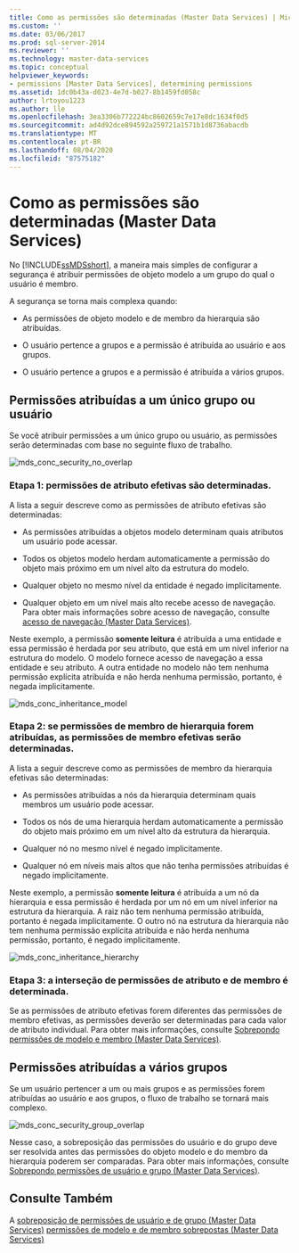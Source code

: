 ```yaml
---
title: Como as permissões são determinadas (Master Data Services) | Microsoft Docs
ms.custom: ''
ms.date: 03/06/2017
ms.prod: sql-server-2014
ms.reviewer: ''
ms.technology: master-data-services
ms.topic: conceptual
helpviewer_keywords:
- permissions [Master Data Services], determining permissions
ms.assetid: 1dc0b43a-d023-4e7d-b027-8b1459fd058c
author: lrtoyou1223
ms.author: lle
ms.openlocfilehash: 3ea3306b772224bc8602659c7e17e8dc1634f0d5
ms.sourcegitcommit: ad4d92dce894592a259721a1571b1d8736abacdb
ms.translationtype: MT
ms.contentlocale: pt-BR
ms.lasthandoff: 08/04/2020
ms.locfileid: "87575182"
---
```

# <a name="how-permissions-are-determined-master-data-services"></a>Como as permissões são determinadas (Master Data Services)
  No [!INCLUDE[ssMDSshort](../includes/ssmdsshort-md.md)], a maneira mais simples de configurar a segurança é atribuir permissões de objeto modelo a um grupo do qual o usuário é membro.

 A segurança se torna mais complexa quando:

-   As permissões de objeto modelo e de membro da hierarquia são atribuídas.

-   O usuário pertence a grupos e a permissão é atribuída ao usuário e aos grupos.

-   O usuário pertence a grupos e a permissão é atribuída a vários grupos.

## <a name="permissions-assigned-to-a-single-group-or-user"></a>Permissões atribuídas a um único grupo ou usuário
 Se você atribuir permissões a um único grupo ou usuário, as permissões serão determinadas com base no seguinte fluxo de trabalho.

 ![mds_conc_security_no_overlap](../../2014/master-data-services/media/mds-conc-security-no-overlap.gif "mds_conc_security_no_overlap")

### <a name="step-1-effective-attribute-permissions-are-determined"></a>Etapa 1: permissões de atributo efetivas são determinadas.
 A lista a seguir descreve como as permissões de atributo efetivas são determinadas:

-   As permissões atribuídas a objetos modelo determinam quais atributos um usuário pode acessar.

-   Todos os objetos modelo herdam automaticamente a permissão do objeto mais próximo em um nível alto da estrutura do modelo.

-   Qualquer objeto no mesmo nível da entidade é negado implicitamente.

-   Qualquer objeto em um nível mais alto recebe acesso de navegação. Para obter mais informações sobre acesso de navegação, consulte [acesso de navegação &#40;Master Data Services&#41;](navigational-access-master-data-services.md).

 Neste exemplo, a permissão **somente leitura** é atribuída a uma entidade e essa permissão é herdada por seu atributo, que está em um nível inferior na estrutura do modelo. O modelo fornece acesso de navegação a essa entidade e seu atributo. A outra entidade no modelo não tem nenhuma permissão explícita atribuída e não herda nenhuma permissão, portanto, é negada implicitamente.

 ![mds_conc_inheritance_model](../../2014/master-data-services/media/mds-conc-inheritance-model.gif "mds_conc_inheritance_model")

### <a name="step-2-if-hierarchy-member-permissions-are-assigned-effective-member-permissions-are-determined"></a>Etapa 2: se permissões de membro de hierarquia forem atribuídas, as permissões de membro efetivas serão determinadas.
 A lista a seguir descreve como as permissões de membro da hierarquia efetivas são determinadas:

-   As permissões atribuídas a nós da hierarquia determinam quais membros um usuário pode acessar.

-   Todos os nós de uma hierarquia herdam automaticamente a permissão do objeto mais próximo em um nível alto da estrutura da hierarquia.

-   Qualquer nó no mesmo nível é negado implicitamente.

-   Qualquer nó em níveis mais altos que não tenha permissões atribuídas é negado implicitamente.

 Neste exemplo, a permissão **somente leitura** é atribuída a um nó da hierarquia e essa permissão é herdada por um nó em um nível inferior na estrutura da hierarquia. A raiz não tem nenhuma permissão atribuída, portanto é negada implicitamente. O outro nó na estrutura da hierarquia não tem nenhuma permissão explícita atribuída e não herda nenhuma permissão, portanto, é negado implicitamente.

 ![mds_conc_inheritance_hierarchy](../../2014/master-data-services/media/mds-conc-inheritance-hierarchy.gif "mds_conc_inheritance_hierarchy")

### <a name="step-3-the-intersection-of-attribute-and-member-permissions-is-determined"></a>Etapa 3: a interseção de permissões de atributo e de membro é determinada.
 Se as permissões de atributo efetivas forem diferentes das permissões de membro efetivas, as permissões deverão ser determinadas para cada valor de atributo individual. Para obter mais informações, consulte [Sobrepondo permissões de modelo e membro &#40;Master Data Services&#41;](../../2014/master-data-services/overlapping-model-and-member-permissions-master-data-services.md).

## <a name="permissions-assigned-to-multiple-groups"></a>Permissões atribuídas a vários grupos
 Se um usuário pertencer a um ou mais grupos e as permissões forem atribuídas ao usuário e aos grupos, o fluxo de trabalho se tornará mais complexo.

 ![mds_conc_security_group_overlap](../../2014/master-data-services/media/mds-conc-security-group-overlap.gif "mds_conc_security_group_overlap")

 Nesse caso, a sobreposição das permissões do usuário e do grupo deve ser resolvida antes das permissões do objeto modelo e do membro da hierarquia poderem ser comparadas. Para obter mais informações, consulte [Sobrepondo permissões de usuário e grupo &#40;Master Data Services&#41;](../../2014/master-data-services/overlapping-user-and-group-permissions-master-data-services.md).

## <a name="see-also"></a>Consulte Também
 A [sobreposição de permissões de usuário e de grupo &#40;Master Data Services&#41;](../../2014/master-data-services/overlapping-user-and-group-permissions-master-data-services.md) [permissões de modelo e de membro sobrepostas &#40;Master Data Services&#41;](../../2014/master-data-services/overlapping-model-and-member-permissions-master-data-services.md)


